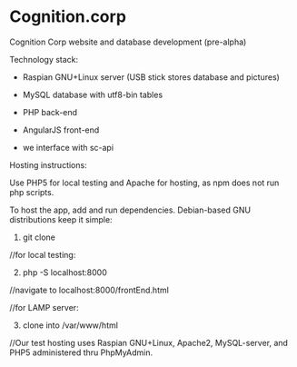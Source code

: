 # Cognition.corp
Cognition Corp website and database development (pre-alpha)

Technology stack:

- Raspian GNU+Linux server (USB stick stores database and pictures)

- MySQL database with utf8-bin tables

- PHP back-end

- AngularJS front-end

- we interface with sc-api

Hosting instructions:

Use PHP5 for local testing and Apache for hosting, as npm does not run php scripts.

To host the app, add and run dependencies. Debian-based GNU distributions keep it simple:

1) git clone <repository url>

//for local testing:

2) php -S localhost:8000

//navigate to localhost:8000/frontEnd.html

//for LAMP server:

3) clone into /var/www/html

//Our test hosting uses Raspian GNU+Linux, Apache2, MySQL-server, and PHP5 administered thru PhpMyAdmin.

